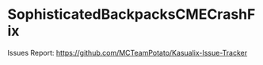 # SophisticatedBackpacksCMECrashFix
Issues Report: https://github.com/MCTeamPotato/Kasualix-Issue-Tracker
